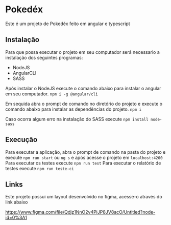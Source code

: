 # Pokedéx

Este é um projeto de Pokedéx feito em angular e typescript




## Instalação

Para que possa executar o projeto em seu computador será necessario a instalação dos seguintes programas:

* NodeJS 
* AngularCLI 
* SASS

Após instalar o NodeJS execute o comando abaixo para instalar o angular em seu computador.
`npm i -g @angular/cli` 

Em sequida abra o prompt de comando no diretório do projeto e execute o comando abaixo para instalar as dependências do projeto.
`npm i` 

Caso ocorra algum erro na instalação do SASS execute
`npm install node-sass`

## Execução

Para executar a aplicação, abra o  prompt de comando na pasta do projeto e execute `npm run start` ou `ng s` e após acesse o projeto em `localhost:4200`
Para executar os testes execute `npm run test`
Para executar o relatório de testes execute `npm run teste-ci`
    
## Links

Este projeto possui um layout desenvolvido no figma, acesse-o através do link abaixo

<https://www.figma.com/file/Qdjz1NnO2v4PiJP8JV8acO/Untitled?node-id=0%3A1>

